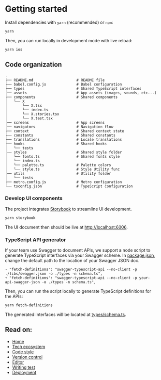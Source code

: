 # Getting started

Install dependencies with `yarn` (recommended) or `npm`:

```bash
yarn
```

Then, you can run locally in development mode with live reload:

```bash
yarn ios
```

## Code organization

```
.
├── README.md                    # README file
├── babel.config.js              # Babel configuration
├── types                        # Shared TypeScript interfaces
│── assets                       # App assets (images, sounds, etc...)
├── components                   # Shared components
│   └── X
│       └── X.tsx
│       └── index.ts
│       └── X.stories.tsx
│       └── X.test.tsx
│── screens                      # App screens
│── navigators                   # Navigation flow
├── context                      # Shared context state
├── constants                    # Shared constants
├── translations                 # Locale translations
├── hooks                        # Shared hooks
│   └── tests
│── styles                       # Shared style folder
│   └── fonts.ts                 # Shared fonts style
│   └── index.ts                   
│   └── palette.ts               # Palette colors
│   └── style.ts                 # Style Utility func
│── utils                        # Utility folder
│   └── tests
├── metro.config.js              # Metro configuration
└── tsconfig.json                # TypeScript configuration
```

### Develop UI components

The project integrates [Storybook](https://storybook.js.org/) to streamline UI
development.

```bash
yarn storybook
```

The UI document then should be live at
[http://localhost:6006](http://localhost:6006).

### TypeScript API generator

If your team use Swagger to document APIs, we support a node script to generate
TypeScript interfaces via your Swagger scheme. In
[package.json](../package.json), change the default path to the location of your
Swagger JSON doc.

```
- "fetch-definitions": "swagger-typescript-api --no-client -p ./libs/swagger.json -o ./types -n schema.ts",
+ "fetch-definitions": "swagger-typescript-api --no-client -p your-api-swagger-json -o ./types -n schema.ts",
```

Then, you can run the script locally to generate TypeScript definitions for the
APIs:

```bash
yarn fetch-definitions
```

The generated interfaces will be located at
[types/schema.ts](../types/schema.ts).

## Read on:

- [Home](../README.md)
- [Tech ecosystem](./TECH_ECOSYSTEM.md)
- [Code style](./CODE_STYLE.md)
- [Version control](./VERSION_CONTROL.md)
- [Editor](./EDITOR.md)
- [Writing test](./WRITING_TEST.md)
- [Deployment](./DEPLOYMENT.md)
